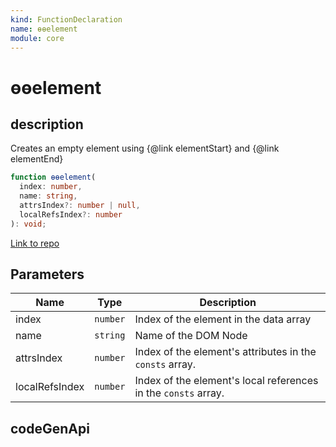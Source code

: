 ```yaml
---
kind: FunctionDeclaration
name: ɵɵelement
module: core
---
```


# ɵɵelement

## description

Creates an empty element using {@link elementStart} and {@link elementEnd}

```ts
function ɵɵelement(
  index: number,
  name: string,
  attrsIndex?: number | null,
  localRefsIndex?: number
): void;
```

[Link to repo](https://github.com/timdeschryver/angular/blob/master/packages/core/src/render3/instructions/element.ts#L174-L178)

## Parameters

| Name           | Type     | Description                                                    |
| -------------- | -------- | -------------------------------------------------------------- |
| index          | `number` | Index of the element in the data array                         |
| name           | `string` | Name of the DOM Node                                           |
| attrsIndex     | `number` | Index of the element's attributes in the `consts` array.       |
| localRefsIndex | `number` | Index of the element's local references in the `consts` array. |

## codeGenApi
